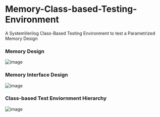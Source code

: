 # Memory-Class-based-Testing-Environment
A SystemVerilog Class-Based Testing Environment to test a Parametrized Memory Design 


### Memory Design 
![image](https://github.com/MahmouodMagdi/Memory-Class-based-Testing-Environment/assets/72949261/8d8b35a6-dd93-4a69-9847-4a97fe71aaed)


### Memory Interface Design 
![image](https://github.com/MahmouodMagdi/Memory-Class-based-Testing-Environment/assets/72949261/72b72f7e-0c30-4580-a510-e1ab245e2a70)


### Class-based Test Enviornment Hierarchy
![image](https://github.com/MahmouodMagdi/Memory-Class-based-Testing-Environment/assets/72949261/1e772faa-246d-4eb1-bb51-49bdc619faab)

